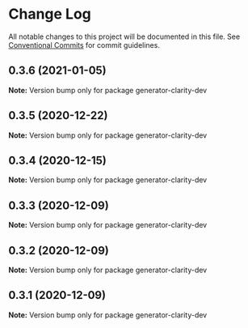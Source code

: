 # Change Log

All notable changes to this project will be documented in this file.
See [Conventional Commits](https://conventionalcommits.org) for commit guidelines.

## 0.3.6 (2021-01-05)

**Note:** Version bump only for package generator-clarity-dev





## 0.3.5 (2020-12-22)

**Note:** Version bump only for package generator-clarity-dev





## 0.3.4 (2020-12-15)

**Note:** Version bump only for package generator-clarity-dev





## 0.3.3 (2020-12-09)

**Note:** Version bump only for package generator-clarity-dev





## 0.3.2 (2020-12-09)

**Note:** Version bump only for package generator-clarity-dev





## 0.3.1 (2020-12-09)

**Note:** Version bump only for package generator-clarity-dev
